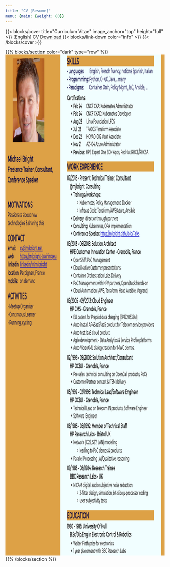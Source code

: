 ```yaml
---
title: "CV [Resume]"
menu: {main: {weight: 80}}
---
```


{{< blocks/cover title="Curriculum Vitae" image_anchor="top" height="full" >}}
<a class="btn btn-lg btn-secondary me-3 mb-4" href="cv.pdf">
    [English] CV Download <i class="fa-regular fa-newspaper"> </i>
</a>
{{< blocks/link-down color="info" >}}
{{< /blocks/cover >}}

{{% blocks/section color="dark" type="row" %}}
<img src="cv.png" width="1118" height="1576" />
{{% /blocks/section %}}

<!-- <img src="cv-background.png" width="600" height="1500" /> -->
